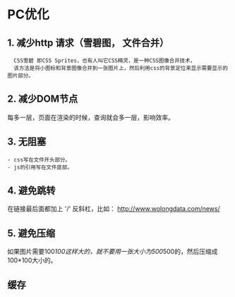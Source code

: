 
# PC优化

## 1. 减少http 请求（雪碧图， 文件合并）
```
  CSS雪碧 即CSS Sprites，也有人叫它CSS精灵，是一种CSS图像合并技术，
  该方法是将小图标和背景图像合并到一张图片上，然后利用css的背景定位来显示需要显示的图片部分。
```

## 2. 减少DOM节点
  每多一层，页面在渲染的时候，查询就会多一层，影响效率。

## 3. 无阻塞
 ```
- css写在文件开头部分。  
- js的引用写在文件底部。
 ```
## 4. 避免跳转
 在链接最后面都加上 '/' 反斜杠，比如： http://www.wolongdata.com/news/

## 5. 避免压缩
  如果图片需要100*100这样大的，就不要用一张大小为500*500的，然后压缩成100*100大小的。

 
## 缓存

